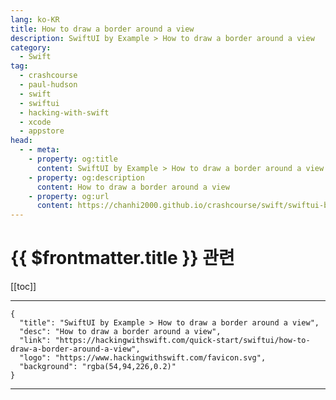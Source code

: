 ```yaml
---
lang: ko-KR
title: How to draw a border around a view
description: SwiftUI by Example > How to draw a border around a view
category:
  - Swift
tag: 
  - crashcourse
  - paul-hudson
  - swift
  - swiftui
  - hacking-with-swift
  - xcode
  - appstore
head:
  - - meta:
    - property: og:title
      content: SwiftUI by Example > How to draw a border around a view
    - property: og:description
      content: How to draw a border around a view
    - property: og:url
      content: https://chanhi2000.github.io/crashcourse/swift/swiftui-by-example/16-transforming-views/how-to-draw-a-border-around-a-view.html
---
```


# {{ $frontmatter.title }} 관련

[[toc]]

---

```component VPCard
{
  "title": "SwiftUI by Example > How to draw a border around a view",
  "desc": "How to draw a border around a view",
  "link": "https://hackingwithswift.com/quick-start/swiftui/how-to-draw-a-border-around-a-view",
  "logo": "https://www.hackingwithswift.com/favicon.svg",
  "background": "rgba(54,94,226,0.2)"
}
```

---

<TagLinks />